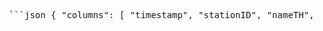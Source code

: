 <pre> ```json { "columns": [ "timestamp", "stationID", "nameTH", "nameEN", "areaTH", "areaEN", "stationType", "lat", "long", "PM25.color_id", "PM25.aqi", "year", "month", "day", "hour" ], "types": [ "TEXT", "TEXT", "TEXT", "TEXT", "TEXT", "TEXT", "TEXT", "REAL", "REAL", "INTEGER", "REAL", "INTEGER", "INTEGER", "INTEGER", "INTEGER" ], "key_columns": [ "timestamp", "stationID", "nameTH", "nameEN", "areaTH", "areaEN", "stationType", "lat", "long", "PM25.color_id", "year", "month", "day", "hour" ] } ``` </pre>

